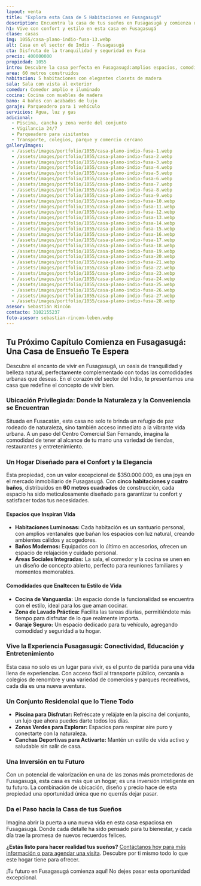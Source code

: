 ```yaml
---
layout: venta
title: "Explora esta Casa de 5 Habitaciones en Fusagasugá"
description: Encuentra la casa de tus sueños en Fusagasugá y comienza una nueva vida llena de comodidades y tranquilidad. ¡Agenda tu visita hoy mismo!
h1: Vive con confort y estilo en esta casa en Fusagasugá
clase: casas
img: 1055/casa-plano-indio-fusa-13.webp
alt: Casa en el sector de Indio - Fusagasugá
cta: Disfruta de la tranquilidad y seguridad en Fusa
precio: 400000000
propiedad: 1055
intro: Descubre la casa perfecta en Fusagasugá:amplios espacios, comodidades modernas y una ubicación privilegiada te esperan.
area: 60 metros construidos
habitacion: 5 habitaciones con elegantes closets de madera 
sala: Sala con vista al exterior
comedor: Comedor amplio e iluminado
cocina: Cocina con muebles de madera
bano: 4 baños con acabados de lujo 
garaje: Parqueadero para 1 vehículo 
servicios: Agua, luz y gas 
adicional:
  - Piscina, cancha y zona verde del conjunto
  - Vigilancia 24/7
  - Parqueadero para visitantes
  - Transporte, colegios, parque y comercio cercano
galleryImages:
  - /assets/images/portfolio/1055/casa-plano-indio-fusa-1.webp
  - /assets/images/portfolio/1055/casa-plano-indio-fusa-2.webp
  - /assets/images/portfolio/1055/casa-plano-indio-fusa-3.webp
  - /assets/images/portfolio/1055/casa-plano-indio-fusa-4.webp
  - /assets/images/portfolio/1055/casa-plano-indio-fusa-5.webp
  - /assets/images/portfolio/1055/casa-plano-indio-fusa-6.webp
  - /assets/images/portfolio/1055/casa-plano-indio-fusa-7.webp
  - /assets/images/portfolio/1055/casa-plano-indio-fusa-8.webp
  - /assets/images/portfolio/1055/casa-plano-indio-fusa-9.webp
  - /assets/images/portfolio/1055/casa-plano-indio-fusa-10.webp
  - /assets/images/portfolio/1055/casa-plano-indio-fusa-11.webp
  - /assets/images/portfolio/1055/casa-plano-indio-fusa-12.webp
  - /assets/images/portfolio/1055/casa-plano-indio-fusa-13.webp
  - /assets/images/portfolio/1055/casa-plano-indio-fusa-14.webp
  - /assets/images/portfolio/1055/casa-plano-indio-fusa-15.webp
  - /assets/images/portfolio/1055/casa-plano-indio-fusa-16.webp
  - /assets/images/portfolio/1055/casa-plano-indio-fusa-17.webp
  - /assets/images/portfolio/1055/casa-plano-indio-fusa-18.webp
  - /assets/images/portfolio/1055/casa-plano-indio-fusa-19.webp
  - /assets/images/portfolio/1055/casa-plano-indio-fusa-20.webp
  - /assets/images/portfolio/1055/casa-plano-indio-fusa-21.webp
  - /assets/images/portfolio/1055/casa-plano-indio-fusa-22.webp
  - /assets/images/portfolio/1055/casa-plano-indio-fusa-23.webp
  - /assets/images/portfolio/1055/casa-plano-indio-fusa-24.webp
  - /assets/images/portfolio/1055/casa-plano-indio-fusa-25.webp
  - /assets/images/portfolio/1055/casa-plano-indio-fusa-26.webp
  - /assets/images/portfolio/1055/casa-plano-indio-fusa-27.webp
  - /assets/images/portfolio/1055/casa-plano-indio-fusa-28.webp
asesor: Sebastián Rincón
contacto: 3102155237
foto-asesor: sebastian-rincon-leben.webp
---
```

## Tu Próximo Capítulo Comienza en Fusagasugá: Una Casa de Ensueño Te Espera

Descubre el encanto de vivir en Fusagasugá, un oasis de tranquilidad y belleza natural, perfectamente complementado con todas las comodidades urbanas que deseas. En el corazón del sector del Indio, te presentamos una casa que redefine el concepto de vivir bien.

### Ubicación Privilegiada: Donde la Naturaleza y la Conveniencia se Encuentran

Situada en Fusacatán, esta casa no solo te brinda un refugio de paz rodeado de naturaleza, sino también acceso inmediato a la vibrante vida urbana. A un paso del Centro Comercial San Fernando, imagina la comodidad de tener al alcance de tu mano una variedad de tiendas, restaurantes y entretenimiento.

### Un Hogar Diseñado para el Confort y la Elegancia

Esta propiedad, con un valor excepcional de $350.000.000, es una joya en el mercado inmobiliario de Fusagasugá. Con **cinco habitaciones y cuatro baños**, distribuidos en **60 metros cuadrados** de construcción, cada espacio ha sido meticulosamente diseñado para garantizar tu confort y satisfacer todas tus necesidades.

#### Espacios que Inspiran Vida

- **Habitaciones Luminosas:** Cada habitación es un santuario personal, con amplios ventanales que bañan los espacios con luz natural, creando ambientes cálidos y acogedores.
- **Baños Modernos:** Equipados con lo último en accesorios, ofrecen un espacio de relajación y cuidado personal.
- **Áreas Sociales Integradas:** La sala, el comedor y la cocina se unen en un diseño de concepto abierto, perfecto para reuniones familiares y momentos memorables.

#### Comodidades que Enaltecen tu Estilo de Vida

- **Cocina de Vanguardia:** Un espacio donde la funcionalidad se encuentra con el estilo, ideal para los que aman cocinar.
- **Zona de Lavado Práctica:** Facilita las tareas diarias, permitiéndote más tiempo para disfrutar de lo que realmente importa.
- **Garaje Seguro:** Un espacio dedicado para tu vehículo, agregando comodidad y seguridad a tu hogar.

### Vive la Experiencia Fusagasugá: Conectividad, Educación y Entretenimiento

Esta casa no solo es un lugar para vivir, es el punto de partida para una vida llena de experiencias. Con acceso fácil al transporte público, cercanía a colegios de renombre y una variedad de comercios y parques recreativos, cada día es una nueva aventura.

### Un Conjunto Residencial que lo Tiene Todo

- **Piscina para Disfrutar:** Refréscate y relájate en la piscina del conjunto, un lujo que ahora puedes darte todos los días.
- **Zonas Verdes para Explorar:** Espacios para respirar aire puro y conectarte con la naturaleza.
- **Canchas Deportivas para Activarte:** Mantén un estilo de vida activo y saludable sin salir de casa.

### Una Inversión en tu Futuro

Con un potencial de valorización en una de las zonas más prometedoras de Fusagasugá, esta casa es más que un hogar; es una inversión inteligente en tu futuro. La combinación de ubicación, diseño y precio hace de esta propiedad una oportunidad única que no querrás dejar pasar.

### Da el Paso hacia la Casa de tus Sueños

Imagina abrir la puerta a una nueva vida en esta casa espaciosa en Fusagasugá. Donde cada detalle ha sido pensado para tu bienestar, y cada día trae la promesa de nuevos recuerdos felices.

**¿Estás listo para hacer realidad tus sueños?** [Contáctanos hoy para más información o para agendar una visita](#asesor). Descubre por ti mismo todo lo que este hogar tiene para ofrecer.

¡Tu futuro en Fusagasugá comienza aquí! No dejes pasar esta oportunidad excepcional.